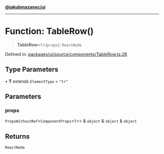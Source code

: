 [**@jakubmazanec/ui**](../README.md)

---

# Function: TableRow()

> **TableRow**\<`T`\>(`props`): `ReactNode`

Defined in:
[packages/ui/source/components/TableRow.ts:28](https://github.com/jakubmazanec/tools/blob/90a5050fae768000bb00b2044438762c3c8c0f98/packages/ui/source/components/TableRow.ts#L28)

## Type Parameters

• **T** _extends_ `ElementType` = `"tr"`

## Parameters

### props

`PropsWithoutRef`\<`ComponentProps`\<`T`\>\> & `object` & `object` & `object`

## Returns

`ReactNode`
